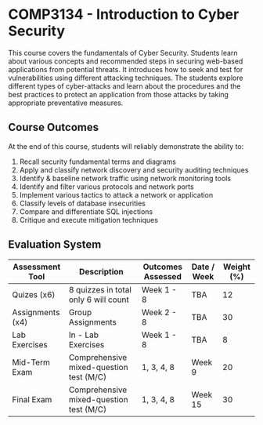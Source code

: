 # COMP3134 - Introduction to Cyber Security
This course covers the fundamentals of Cyber Security. Students learn about various concepts and
recommended steps in securing web-based applications from potential threats. It introduces how to seek
and test for vulnerabilities using different attacking techniques. The students explore different types of
cyber-attacks and learn about the procedures and the best practices to protect an application from those
attacks by taking appropriate preventative measures.

## Course Outcomes
At the end of this course, students will reliably demonstrate the ability to:
1. Recall security fundamental terms and diagrams
2. Apply and classify network discovery and security auditing techniques
3. Identify & baseline network traffic using network monitoring tools
4. Identify and filter various protocols and network ports
5. Implement various tactics to attack a network or application
6. Classify levels of database insecurities
7. Compare and differentiate SQL injections
8. Critique and execute mitigation techniques

## Evaluation System
| Assessment Tool | Description | Outcomes Assessed | Date / Week | Weight (%) |
| --------------- | ----------- | ----------------- | ----------- | ---------- |
| Quizes (x6) | 8 quizzes in total only 6 will count | Week 1 - 8 | TBA | 12 |
| Assignments (x4) | Group Assignments | Week 2 - 8 | TBA | 30 | 
| Lab Exercises | In - Lab Exercises | Week 1 - 8 | TBA | 8 |
| Mid-Term Exam | Comprehensive mixed-question test (M/C) | 1, 3, 4, 8 | Week 9 | 20 |
| Final Exam | Comprehensive mixed-question test (M/C) | 1, 3, 4, 8 | Week 15 | 30 |
